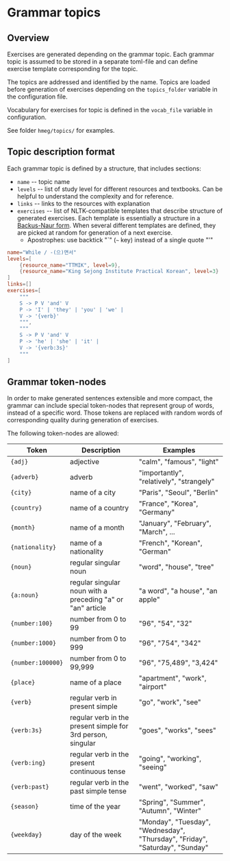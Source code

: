 # Grammar topics

## Overview

Exercises are generated depending on the grammar topic. Each grammar topic is assumed to be stored in
a separate toml-file and can define exercise template corresponding for the topic.

The topics are addressed and identified by the name.
Topics are loaded before generation of exercises depending on the `topics_folder` variable in the configuration file.

Vocabulary for exercises for topic is defined in the `vocab_file` variable in configuration.

See folder `hmeg/topics/` for examples.

## Topic description format

Each grammar topic is defined by a structure, that includes sections:
* `name` -- topic name
* `levels` -- list of study level for different resources and textbooks. Can be helpful to understand the complexity and for reference.
* `links` -- links to the resources with explanation
* `exercises` -- list of NLTK-compatible templates that describe structure of generated exercises.
    Each template is essentially a structure in a [Backus-Naur form](https://en.wikipedia.org/wiki/Backus%E2%80%93Naur_form). 
    When several different templates are defined, they are picked at random for generation of a next exercise.
    * Apostrophes: use backtick "\`" (`~` key) instead of a single quote "'" 

```toml
name="While / -(으)면서"
levels=[
    {resource_name="TTMIK", level=9},
    {resource_name="King Sejong Institute Practical Korean", level=3}
]
links=[]
exercises=[
    """
    S -> P V 'and' V
    P -> 'I' | 'they' | 'you' | 'we' |
    V -> '{verb}'
    """,
    """
    S -> P V 'and' V
    P -> 'he' | 'she' | 'it' |
    V -> '{verb:3s}'
    """
]
```

## Grammar token-nodes

In order to make generated sentences extensible and more compact, the grammar can include special token-nodes
that represent group of words, instead of a specific word. Those tokens are replaced with random words of
corresponding quality during generation of exercises.

The following token-nodes are allowed:

| Token             | Description                                                 | Examples                                                                     |
|-------------------|-------------------------------------------------------------|------------------------------------------------------------------------------|
| `{adj}`           | adjective                                                   | "calm", "famous", "light"                                                    |
| `{adverb}`        | adverb                                                      | "importantly", "relatively", "strangely"                                     |
| `{city}`          | name of a city                                              | "Paris", "Seoul", "Berlin"                                                   |
| `{country}`       | name of a country                                           | "France", "Korea", "Germany"                                                 |
| `{month}`         | name of a month                                             | "January", "February", "March", ...                                          |
| `{nationality}`   | name of a nationality                                       | "French", "Korean", "German"                                                 |
| `{noun}`          | regular singular noun                                       | "word", "house", "tree"                                                      |
| `{a:noun}`        | regular singular noun with a preceding "a" or "an" article  | "a word", "a house", "an apple"                                              |
| `{number:100}`    | number from 0 to 99                                         | "96", "54", "32"                                                             |
| `{number:1000}`   | number from 0 to 999                                        | "96", "754", "342"                                                           |
| `{number:100000}` | number from 0 to 99,999                                     | "96", "75,489", "3,424"                                                      |
| `{place}`         | name of a place                                             | "apartment", "work", "airport"                                                |
| `{verb}`          | regular verb in present simple                              | "go", "work", "see"                                                          |
| `{verb:3s}`       | regular verb in the present simple for 3rd person, singular | "goes", "works", "sees"                                                      |
| `{verb:ing}`      | regular verb in the present continuous tense                | "going", "working", "seeing"                                                 |
| `{verb:past}`     | regular verb in the past simple tense                       | "went", "worked", "saw"                                                      |
| `{season}`        | time of the year                                            | "Spring", "Summer", "Autumn", "Winter"                                       |
| `{weekday}`       | day of the week                                             | "Monday", "Tuesday", "Wednesday", "Thursday", "Friday", "Saturday", "Sunday" |
